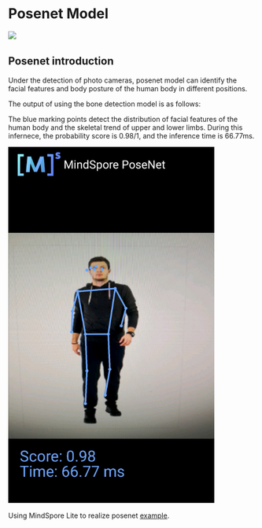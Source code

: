 # Posenet Model

<a href="https://gitee.com/mindspore/docs/blob/master/docs/lite/docs/source_en/posenet_lite.md" target="_blank"><img src="https://mindspore-website.obs.cn-north-4.myhuaweicloud.com/website-images/master/resource/_static/logo_source_en.png"></a>

## Posenet introduction

Under the detection of photo cameras, posenet model can identify the facial features and body posture of the human body in different positions.

The output of using the bone detection model is as follows:

The blue marking points detect the distribution of facial features of the human body and the skeletal trend of upper and lower limbs. During this infernece, the probability score is 0.98/1, and the inference time is 66.77ms.

![image_posenet](images/posenet_detection.png)

Using MindSpore Lite to realize posenet [example](https://gitee.com/mindspore/models/tree/master/official/lite/posenet).
